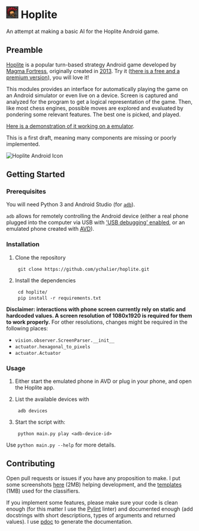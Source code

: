 # ![Hoplite Icon](assets/icon.png) Hoplite

An attempt at making a basic AI for the Hoplite Android game.

## Preamble

[Hoplite](http://www.magmafortress.com/p/hoplite.html) is a popular turn-based strategy Android game developed by [Magma Fortress](http://www.magmafortress.com/), originally created in [2013](http://www.roguetemple.com/7drl/2013/). Try it ([there is a free and a premium version](https://play.google.com/store/apps/details?id=com.magmafortress.hoplite&hl=fr)), you will love it!

This modules provides an interface for automatically playing the game on an Android simulator or even live on a device. Screen is captured and analyzed for the program to get a logical representation of the game. Then, like most chess engines, possible moves are explored and evaluated by pondering some relevant features. The best one is picked, and played.

[Here is a demonstration of it working on a emulator](https://www.youtube.com/watch?v=GJIp3fEq9Xc).

This is a first draft, meaning many components are missing or poorly implemented.

![Hoplite Android Icon](https://2.bp.blogspot.com/-QH3Ceormja0/UrKqFsfIMkI/AAAAAAAAAIM/XicUf6o0n4I/s200/helmetICON.png)

## Getting Started

### Prerequisites

You will need Python 3 and Android Studio (for [`adb`](https://developer.android.com/studio/command-line/adb)).

`adb` allows for remotely controlling the Android device (either a real phone plugged into the computer via USB with ['USB debugging' enabled](https://developer.android.com/studio/command-line/adb#Enabling), or an emulated phone created with [AVD](https://developer.android.com/studio/run/managing-avds)).

### Installation

1. Clone the repository

        git clone https://github.com/ychalier/hoplite.git

2. Install the dependencies

        cd hoplite/
        pip install -r requirements.txt

**Disclaimer: interactions with phone screen currently rely on static and hardcoded values. A screen resolution of 1080x1920 is required for them to work properly.** For other resolutions, changes might be required in the following places:

- `vision.observer.ScreenParser.__init__`
- `actuator.hexagonal_to_pixels`
- `actuator.Actuator`

### Usage

1. Either start the emulated phone in AVD or plug in your phone, and open the Hoplite app.
2. List the available devices with

        adb devices 

3. Start the script with:

        python main.py play <adb-device-id>

Use `python main.py --help` for more details.

## Contributing

Open pull requests or issues if you have any proposition to make. I put some screenshots [here](https://mega.nz/folder/2L5TnJLC#70yL5fUOErmTHBo9SUD2Nw) (2MB) helping development, and the [templates](https://mega.nz/folder/LCgFUYaD#P4OjM9CjsMTVFGx_TDo-Aw) (1MB) used for the classifiers.

If you implement some features, please make sure your code is clean enough (for this matter I use the [Pylint](https://www.pylint.org/) linter) and documented enough (add docstrings with short descriptions, types of arguments and returned values). I use [pdoc](https://pdoc3.github.io/pdoc/) to generate the documentation.
